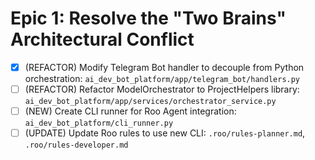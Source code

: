 # Epic 1: Resolve the "Two Brains" Architectural Conflict

- [x] (REFACTOR) Modify Telegram Bot handler to decouple from Python orchestration: `ai_dev_bot_platform/app/telegram_bot/handlers.py`
- [ ] (REFACTOR) Refactor ModelOrchestrator to ProjectHelpers library: `ai_dev_bot_platform/app/services/orchestrator_service.py`
- [ ] (NEW) Create CLI runner for Roo Agent integration: `ai_dev_bot_platform/cli_runner.py`
- [ ] (UPDATE) Update Roo rules to use new CLI: `.roo/rules-planner.md`, `.roo/rules-developer.md`